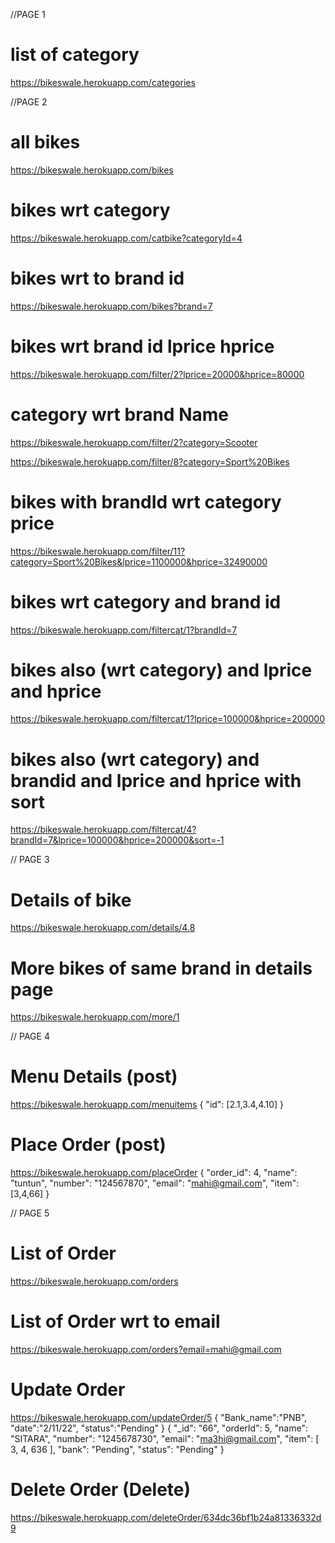  //PAGE 1

# list of category
https://bikeswale.herokuapp.com/categories



//PAGE 2

# all bikes
https://bikeswale.herokuapp.com/bikes

# bikes wrt category
https://bikeswale.herokuapp.com/catbike?categoryId=4

# bikes wrt to brand id <Done>
https://bikeswale.herokuapp.com/bikes?brand=7

# bikes wrt brand id  lprice hprice <Done>
https://bikeswale.herokuapp.com/filter/2?lprice=20000&hprice=80000

# category wrt brand Name
https://bikeswale.herokuapp.com/filter/2?category=Scooter


<!-- example - brand id 8 means keeway and category=Sport Bikes -->
https://bikeswale.herokuapp.com/filter/8?category=Sport%20Bikes

# bikes with brandId wrt category price
<!-- brand id 8  sports bike 1100000 to 32490000  -->
https://bikeswale.herokuapp.com/filter/11?category=Sport%20Bikes&lprice=1100000&hprice=32490000

# bikes wrt category and brand id
https://bikeswale.herokuapp.com/filtercat/1?brandId=7


# bikes also (wrt category) and lprice and hprice
https://bikeswale.herokuapp.com/filtercat/1?lprice=100000&hprice=200000


# bikes also (wrt category) and brandid and lprice and hprice with sort
https://bikeswale.herokuapp.com/filtercat/4?brandId=7&lprice=100000&hprice=200000&sort=-1



// PAGE 3

# Details of bike
https://bikeswale.herokuapp.com/details/4.8

# More bikes of same brand in details page
https://bikeswale.herokuapp.com/more/1



// PAGE 4
# Menu Details (post)
https://bikeswale.herokuapp.com/menuitems
    {
        "id": [2.1,3.4,4.10]
    }
# Place Order (post)
https://bikeswale.herokuapp.com/placeOrder
    {
    "order_id": 4,
    "name": "tuntun",
    "number": "124567870",
    "email": "mahi@gmail.com",
    "item":[3,4,66]
    }


// PAGE 5

# List of Order
https://bikeswale.herokuapp.com/orders

# List of Order wrt to email
https://bikeswale.herokuapp.com/orders?email=mahi@gmail.com

# Update Order
https://bikeswale.herokuapp.com/updateOrder/5
{
    "Bank_name":"PNB",
    "date":"2/11/22",
    "status":"Pending"
}
{
        "_id": "66",
        "orderId": 5,
        "name": "SITARA",
        "number": "1245678730",
        "email": "ma3hi@gmail.com",
        "item": [
            3,
            4,
            636
        ],
        "bank": "Pending",
        "status": "Pending"
    }

# Delete Order (Delete)
https://bikeswale.herokuapp.com/deleteOrder/634dc36bf1b24a81336332d9
